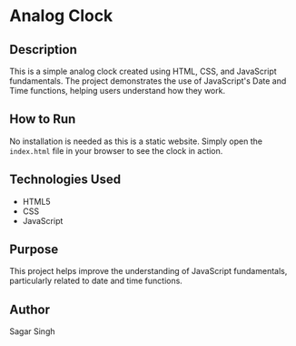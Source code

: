 # Analog Clock

## Description
This is a simple analog clock created using HTML, CSS, and JavaScript fundamentals. The project demonstrates the use of JavaScript's Date and Time functions, helping users understand how they work.

## How to Run
No installation is needed as this is a static website. Simply open the `index.html` file in your browser to see the clock in action.

## Technologies Used
- HTML5
- CSS
- JavaScript

## Purpose
This project helps improve the understanding of JavaScript fundamentals, particularly related to date and time functions.

## Author
Sagar Singh

